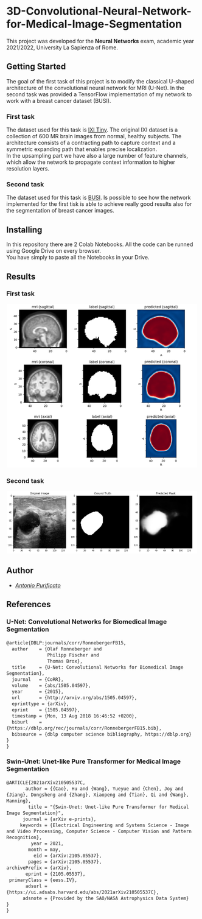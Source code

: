 # 3D-Convolutional-Neural-Network-for-Medical-Image-Segmentation
This project was developed for the **Neural Networks** exam, academic year 2021/2022, University La Sapienza of Rome.
 
## Getting Started
The goal of the first task of this project is to modify the classical U-shaped architecture of the  convolutional neural network for MRI (U-Net). In the second task was provided a TensorFlow implementation of my network to work with a breast cancer dataset (BUSI).
 
### First task
The dataset used for this task is [IXI Tiny](https://brain-development.org/ixi-dataset/). The original IXI dataset is a collection of 600 MR brain images from normal, healthy subjects. The architecture consists of a contracting path to capture context and a symmetric expanding path that enables precise localization. <br>
In the upsampling part we have also a large number of feature channels, which allow the network to propagate context information to higher resolution layers.
 
### Second task
The dataset used for this task is [BUSI](https://academictorrents.com/details/d0b7b7ae40610bbeaea385aeb51658f527c86a16). Is possible to see how the network implemented for the first tisk is able to achieve really good results also for the segmentation of breast cancer images.
 
## Installing 
 
In this repository there are 2 Colab Notebooks. All the code can be runned using Google Drive on every browser.<br>
You have simply to paste all the Notebooks in your Drive.<br>

## Results
 
### First task

<p align="center">
 <img src="/src/NN.png" width="500" title="Results of first task" >
<p\>
 
### Second task

<p align="center">
 <img src="/src/NN2.png" width="500" title="Results of second task." >
<p\>


## Author
- *[Antonio Purificato](https://github.com/antoniopurificato)*
 
## References
 
### U-Net: Convolutional Networks for Biomedical Image Segmentation
```
@article{DBLP:journals/corr/RonnebergerFB15,
  author    = {Olaf Ronneberger and
               Philipp Fischer and
               Thomas Brox},
  title     = {U-Net: Convolutional Networks for Biomedical Image Segmentation},
  journal   = {CoRR},
  volume    = {abs/1505.04597},
  year      = {2015},
  url       = {http://arxiv.org/abs/1505.04597},
  eprinttype = {arXiv},
  eprint    = {1505.04597},
  timestamp = {Mon, 13 Aug 2018 16:46:52 +0200},
  biburl    = {https://dblp.org/rec/journals/corr/RonnebergerFB15.bib},
  bibsource = {dblp computer science bibliography, https://dblp.org}
}
}
```


### Swin-Unet: Unet-like Pure Transformer for Medical Image Segmentation
```
@ARTICLE{2021arXiv210505537C,
       author = {{Cao}, Hu and {Wang}, Yueyue and {Chen}, Joy and {Jiang}, Dongsheng and {Zhang}, Xiaopeng and {Tian}, Qi and {Wang}, Manning},
        title = "{Swin-Unet: Unet-like Pure Transformer for Medical Image Segmentation}",
      journal = {arXiv e-prints},
     keywords = {Electrical Engineering and Systems Science - Image and Video Processing, Computer Science - Computer Vision and Pattern Recognition},
         year = 2021,
        month = may,
          eid = {arXiv:2105.05537},
        pages = {arXiv:2105.05537},
archivePrefix = {arXiv},
       eprint = {2105.05537},
 primaryClass = {eess.IV},
       adsurl = {https://ui.adsabs.harvard.edu/abs/2021arXiv210505537C},
      adsnote = {Provided by the SAO/NASA Astrophysics Data System}
}
}
```


